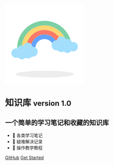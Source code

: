 ![logo](_media/logo_rainbow.svg)

# 知识库  <small>version 1.0</small>

## 一个简单的学习笔记和收藏的知识库

* 📖 各类学习笔记
* 📒 疑难解决记录
* 📓 操作教学教程

[GitHub](https://github.com/errmao/zzw)
[Get Started](#start)

